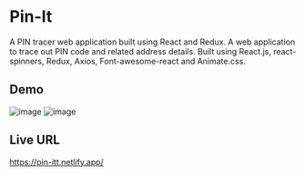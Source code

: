 # Pin-It
A PIN tracer web application built using React and Redux.
A web application to trace out PIN code and related address details.
Built using React.js, react-spinners, Redux, Axios, Font-awesome-react and Animate.css.

## Demo
![image](https://github.com/Ajay-Kannan7/Pin-It/assets/78952955/44817a44-53af-49d8-8c86-141fc321dccc)
![image](https://github.com/Ajay-Kannan7/Pin-It/assets/78952955/9ee76d78-baf9-4884-96da-ca1e95bcd52a)

## Live URL
https://pin-itt.netlify.app/
